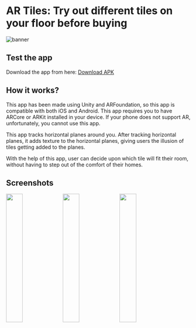 # AR Tiles: Try out different tiles on your floor before buying

![banner](https://github.com/lightlessdays/ar-tiles/blob/main/AR%20Tiles%20Banner.png)

## Test the app

Download the app from here: [Download  APK](https://drive.google.com/file/d/1aCpERAaPkTyu1F5ARzpWaT5QH0mg9W3x/view?usp=sharing)

## How it works?

This app has been made using Unity and ARFoundation, so this app is compatible with both iOS and Android. This app requires you to have ARCore or ARKit installed in your device. If your phone does not support AR, unfortunately, you cannot use this app.

This app tracks horizontal planes around you. After tracking horizontal planes, it adds texture to the horizontal planes, giving users the illusion of tiles getting added to the planes.

With the help of this app, user can decide upon which tile will fit their room, without having to step out of the comfort of their homes.

## Screenshots

<img src="https://github.com/lightlessdays/ar-tiles/blob/main/WhatsApp%20Image%202022-06-15%20at%2012.13.25%20PM%20(1).jpeg" width=30%>
<img src="https://github.com/lightlessdays/ar-tiles/blob/main/WhatsApp%20Image%202022-06-15%20at%2012.13.25%20PM.jpeg" width=30%>
<img src="https://github.com/lightlessdays/ar-tiles/blob/main/WhatsApp%20Image%202022-06-15%20at%2012.13.26%20PM.jpeg" width=30%>
